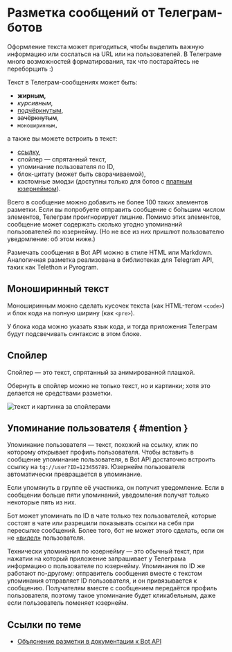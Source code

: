 # Разметка сообщений от Телеграм-ботов

Оформление текста может пригодиться, чтобы выделить важную информацию или сослаться на URL или на пользователей.
В Телеграме много возможностей форматирования, так что постарайтесь не переборщить :)

Текст в Телеграм-сообщениях может быть:

- **жирным,**
- _курсивным,_
- <u>подчёркнутым</u>,
- <del>зачёркнутым</del>,
- `моноширинным,`

а также вы можете встроить в текст:

- [ссылку](#),
- спойлер — спрятанный текст,
- упоминание пользователя по ID,
- блок-цитату (может быть сворачиваемой),
- кастомные эмодзи (доступны только для ботов с [платным юзернеймом](../dev/usernames)).

Всего в сообщение можно добавить не более 100 таких элементов разметки. Если вы попробуете отправить сообщение
с бо́льшим числом элементов, Телеграм проигнорирует лишние. 
Помимо этих элементов, сообщение может содержать сколько угодно упоминаний пользователей по юзернейму.
(Но не все из них пришлют пользователю уведомление: об этом ниже.)

Размечать сообщения в Bot API можно в стиле HTML или Markdown.
Аналогичная разметка реализована в библиотеках для Telegram API, таких как Telethon и Pyrogram.


## Моноширинный текст

Моноширинным можно сделать кусочек текста (как HTML-тегом `<code>`) и блок кода на полную ширину (как `<pre>`).

У блока кода можно указать язык кода, и тогда приложения Телеграм будут подсвечивать синтаксис в этом блоке.

## Спойлер

Спойлер — это текст, спрятанный за анимированной плашкой.

Обернуть в спойлер можно не только текст, но и картинки; хотя это делается не средствами разметки.

![текст и картинка за спойлерами](/pictures/book/spoiler.png)

## Упоминание пользователя { #mention }

Упоминание пользователя — текст, похожий на ссылку, клик по которому открывает профиль пользователя.
Чтобы вставить в сообщение упоминание пользователя, в Bot API достаточно встроить ссылку на `tg://user?ID=123456789`.
Юзернейм пользователя автоматически превращается в упоминание.

Если упомянуть в группе её участника, он получит уведомление. Если в сообщении больше пяти упоминаний, уведомления
получат только некоторые пять из них.

Бот может упоминать по ID в чате только тех пользователей, которые состоят в чате или разрешили показывать ссылки на себя при
пересылке сообщений.
Более того, бот не может этого сделать, если он не [«видел»](../chats/pm#seen-users) пользователя.

Технически упоминания по юзернейму — это обычный текст, при нажатии на который приложение запрашивает у Телеграма 
информацию о пользователе по юзернейму.
Упоминания по ID же работают по-другому: отправитель сообщения вместе с текстом упоминания отправляет ID пользователя,
и он привязывается к сообщению. Получателям вместе с сообщением передаётся профиль пользователя, 
поэтому такое упоминание будет кликабельным, даже если пользователь поменяет юзернейм.

## Ссылки по теме

- [Объяснение разметки в документации к Bot API](https://core.telegram.org/bots/api#formatting-options)
